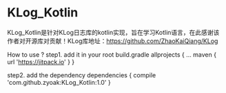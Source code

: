 # KLog_Kotlin
KLog_Kotlin是针对KLog日志库的kotlin实现，旨在学习Kotlin语言，在此感谢该作者对开源库对贡献！KLog库地址：https://github.com/ZhaoKaiQiang/KLog

How to use ?
step1. add it in your root build.gradle
       allprojects {
            ...
            maven { url 'https://jitpack.io' }
       }
 
 step2. add the dependency
       dependencies {
            compile 'com.github.zyoak:KLog_Kotlin:1.0'
       }
